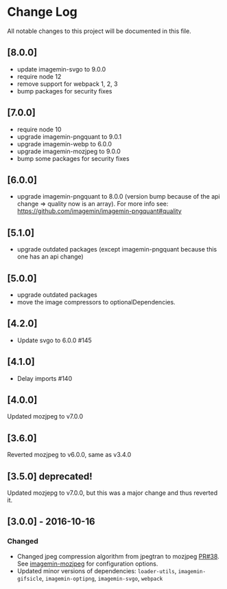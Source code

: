 # Change Log
All notable changes to this project will be documented in this file.

## [8.0.0]

* update imagemin-svgo to 9.0.0
* require node 12
* remove support for webpack 1, 2, 3
* bump packages for security fixes

## [7.0.0]

* require node 10
* upgrade imagemin-pngquant to 9.0.1
* upgrade imagemin-webp to 6.0.0
* upgrade imagemin-mozjpeg to 9.0.0
* bump some packages for security fixes


## [6.0.0]

* upgrade imagemin-pngquant to 8.0.0 (version bump because of the api change => quality now is an array). For more info see: https://github.com/imagemin/imagemin-pngquant#quality

## [5.1.0]

* upgrade outdated packages (except imagemin-pngquant because this one has an api change)

## [5.0.0]

* upgrade outdated packages
* move the image compressors to optionalDependencies.

## [4.2.0]

* Update svgo to 6.0.0 #145

## [4.1.0]

* Delay imports #140

## [4.0.0]

Updated mozjpeg to v7.0.0

## [3.6.0]

Reverted mozjpeg to v6.0.0, same as v3.4.0

## [3.5.0] deprecated!

Updated mozjepg to v7.0.0, but this was a major change and thus reverted it.

## [3.0.0] - 2016-10-16
### Changed
- Changed jpeg compression algorithm from jpegtran to mozjpeg [PR#38](https://github.com/tcoopman/image-webpack-loader/pull/38).
See [imagemin-mozjpeg](https://github.com/imagemin/imagemin-mozjpeg) for configuration options. 
- Updated minor versions of dependencies: `loader-utils`, `imagemin-gifsicle`,  `imagemin-optipng`, `imagemin-svgo`, `webpack`
